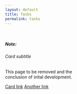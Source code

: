 ```yaml
---
layout: default
title: Tasks
permalink: tasks
---
```

<br>
<div class="card" style="width: 18rem;">
  <div class="card-body">
    <h5 class="card-title">Note:</h5>
    <h6 class="card-subtitle mb-2 text-muted">Card subtitle</h6>
    <p class="card-text">This page to be removed and the conclusion of inital development.</p>
    <a href="#" class="card-link">Card link</a>
    <a href="#" class="card-link">Another link</a>
  </div>
</div>